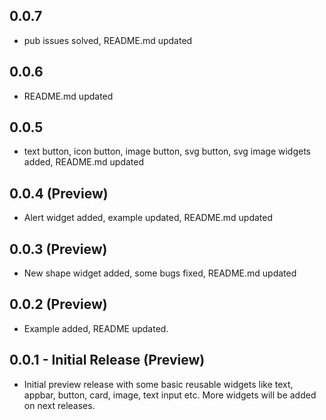 ## 0.0.7

* pub issues solved, README.md updated

## 0.0.6

* README.md updated

## 0.0.5

* text button, icon button, image button, svg button, svg image widgets added, README.md updated

## 0.0.4 (Preview)

* Alert widget added, example updated, README.md updated

## 0.0.3 (Preview)

* New shape widget added, some bugs fixed, README.md updated


## 0.0.2 (Preview)

* Example added, README updated.


## 0.0.1 - Initial Release (Preview)

* Initial preview release with some basic reusable widgets like text, appbar, button, card, image, text input etc. More widgets will be added on next releases.
